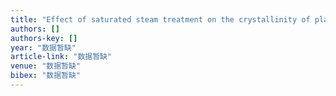 ```yaml
---
title: "Effect of saturated steam treatment on the crystallinity of plasma-sprayed hydroxyapatite coatings"
authors: []
authors-key: []
year: "数据暂缺"
article-link: "数据暂缺"
venue: "数据暂缺"
bibex: "数据暂缺"
---
```

